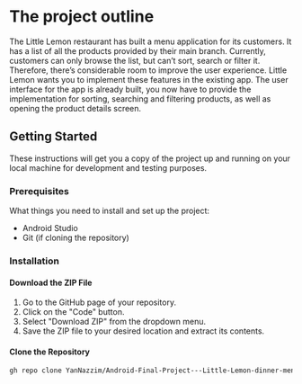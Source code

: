 # The project outline
The Little Lemon restaurant has built a menu application for its customers. It has a list of all the products provided by their main branch. Currently, customers can only browse the list, but can’t sort, search or filter it. Therefore, there’s considerable room to improve the user experience. Little Lemon wants you to implement these features in the existing app. The user interface for the app is already built, you now have to provide the implementation for sorting, searching and filtering products, as well as opening the product details screen.
## Getting Started

These instructions will get you a copy of the project up and running on your local machine for development and testing purposes.

### Prerequisites

What things you need to install and set up the project:

- Android Studio
- Git (if cloning the repository)

### Installation

#### Download the ZIP File
1. Go to the GitHub page of your repository.
2. Click on the "Code" button.
3. Select "Download ZIP" from the dropdown menu.
4. Save the ZIP file to your desired location and extract its contents.

#### Clone the Repository

```bash
gh repo clone YanNazzim/Android-Final-Project---Little-Lemon-dinner-menu
